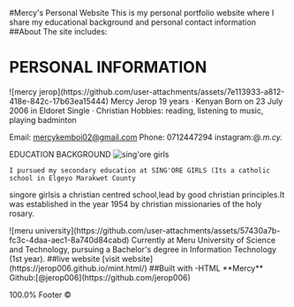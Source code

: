 #Mercy's Personal Website
This is my personal portfolio website where I share my educational background and personal contact information
##About
The site includes:
 <h1>PERSONAL INFORMATION</h1>
![mercy jerop](https://github.com/user-attachments/assets/7e113933-a812-418e-842c-17b63ea15444)
Mercy Jerop
19 years · Kenyan
Born on 23 July 2006 in Eldoret
Single · Christian
Hobbies: reading, listening to music, playing badminton

Email: mercykemboi02@gmail.com
Phone: 0712447294
instagram:@_.m.cy._

EDUCATION BACKGROUND
![sing'ore girls](https://github.com/user-attachments/assets/9de44be4-9eed-48ae-b82b-d7809a08748d)

    I pursued my secondary education at SING'ORE GIRLS (Its a catholic school in Elgeyo Marakwet County

singore girlsis a christian centred school,lead by good christian principles.It was established in the year 1954 by christian missionaries of the holy rosary.<br/>
</p> 
<p>
![meru university](https://github.com/user-attachments/assets/57430a7b-fc3c-4daa-aec1-8a740d84cabd)    
Currently at Meru University of Science and Technology, pursuing a Bachelor's degree in Information Technology (1st year).
##live website
[visit website](https://jerop006.github.io/mint.html/)
##Built with
 -HTML
 **Mercy**
 Github:[@jerop006](https://github.com/jerop006)

100.0%
Footer
©
